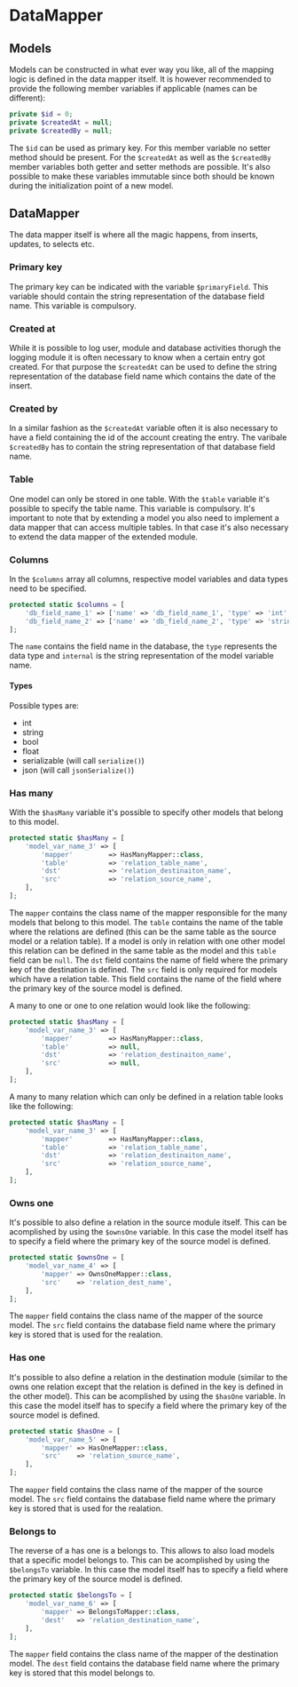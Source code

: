 # DataMapper

## Models

Models can be constructed in what ever way you like, all of the mapping logic is defined in the data mapper itself. It is however recommended to provide the following member variables if applicable (names can be different):

```php
private $id = 0;
private $createdAt = null;
private $createdBy = null;
```

The `$id` can be used as primary key. For this member variable no setter method should be present. For the `$createdAt` as well as the `$createdBy` member variables both getter and setter methods are possible. It's also possible to make these variables immutable since both should be known during the initialization point of a new model.

## DataMapper

The data mapper itself is where all the magic happens, from inserts, updates, to selects etc. 

### Primary key

The primary key can be indicated with the variable `$primaryField`. This variable should contain the string representation of the database field name. This variable is compulsory.

### Created at

While it is possible to log user, module and database activities thorugh the logging module it is often necessary to know when a certain entry got created. For that purpose the `$createdAt` can be used to define the string representation of the database field name which contains the date of the insert.

### Created by

In a similar fashion as the `$createdAt` variable often it is also necessary to have a field containing the id of the account creating the entry. The varibale `$createdBy` has to contain the string representation of that database field name.

### Table

One model can only be stored in one table. With the `$table` variable it's possible to specify the table name. This variable is compulsory. It's important to note that by extending a model you also need to implement a data mapper that can access multiple tables. In that case it's also necessary to extend the data mapper of the extended module.

### Columns

In the `$columns` array all columns, respective model variables and data types need to be specified.

```php
protected static $columns = [
    'db_field_name_1' => ['name' => 'db_field_name_1', 'type' => 'int', 'internal' => 'model_var_name_1'],
    'db_field_name_2' => ['name' => 'db_field_name_2', 'type' => 'string', 'internal' => 'model_var_name_2'],
];
```

The `name` contains the field name in the database, the `type` represents the data type and `internal` is the string representation of the model variable name.

#### Types

Possible types are:

* int
* string
* bool
* float
* serializable (will call `serialize()`)
* json (will call `jsonSerialize()`)

### Has many

With the `$hasMany` variable it's possible to specify other models that belong to this model.

```php
protected static $hasMany = [
    'model_var_name_3' => [
        'mapper'         => HasManyMapper::class,
        'table'          => 'relation_table_name',
        'dst'            => 'relation_destinaiton_name',
        'src'            => 'relation_source_name',
    ],
];
```

The `mapper` contains the class name of the mapper responsible for the many models that belong to this model. The `table` contains the name of the table where the relations are defined (this can be the same table as the source model or a relation table). If a model is only in relation with one other model this relation can be defined in the same table as the model and this `table` field can be `null`. The `dst` field contains the name of field where the primary key of the destination is defined. The `src` field is only required for models which have a relation table. This field contains the name of the field where the primary key of the source model is defined.

A many to one or one to one relation would look like the following:

```php
protected static $hasMany = [
    'model_var_name_3' => [
        'mapper'         => HasManyMapper::class,
        'table'          => null,
        'dst'            => 'relation_destinaiton_name',
        'src'            => null,
    ],
];
```

A many to many relation which can only be defined in a relation table looks like the following:

```php
protected static $hasMany = [
    'model_var_name_3' => [
        'mapper'         => HasManyMapper::class,
        'table'          => 'relation_table_name',
        'dst'            => 'relation_destinaiton_name',
        'src'            => 'relation_source_name',
    ],
];
```

### Owns one

It's possible to also define a relation in the source module itself. This can be acomplished by using the `$ownsOne` variable. In this case the model itself has to specify a field where the primary key of the source model is defined.

```php
protected static $ownsOne = [
    'model_var_name_4' => [
        'mapper' => OwnsOneMapper::class,
        'src'    => 'relation_dest_name',
    ],
];
```

The `mapper` field contains the class name of the mapper of the source model. The `src` field contains the database field name where the primary key is stored that is used for the realation.

### Has one

It's possible to also define a relation in the destination module (similar to the owns one relation except that the relation is defined in the key is defined in the other model). This can be acomplished by using the `$hasOne` variable. In this case the model itself has to specify a field where the primary key of the source model is defined.

```php
protected static $hasOne = [
    'model_var_name_5' => [
        'mapper' => HasOneMapper::class,
        'src'    => 'relation_source_name',
    ],
];
```

The `mapper` field contains the class name of the mapper of the source model. The `src` field contains the database field name where the primary key is stored that is used for the realation.

### Belongs to

The reverse of a has one is a belongs to. This allows to also load models that a specific model belongs to. This can be acomplished by using the `$belongsTo` variable. In this case the model itself has to specify a field where the primary key of the source model is defined.

```php
protected static $belongsTo = [
    'model_var_name_6' => [
        'mapper' => BelongsToMapper::class,
        'dest'   => 'relation_destination_name',
    ],
];
```

The `mapper` field contains the class name of the mapper of the destination model. The `dest` field contains the database field name where the primary key is stored that this model belongs to.
